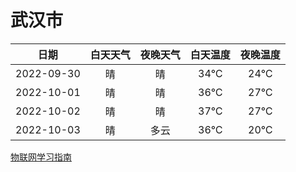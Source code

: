# 武汉市
|日期|白天天气|夜晚天气|白天温度|夜晚温度|
|:--:|:--:|:--:|:--:|:--:|
|2022-09-30|晴|晴|34℃|24℃|
|2022-10-01|晴|晴|36℃|27℃|
|2022-10-02|晴|晴|37℃|27℃|
|2022-10-03|晴|多云|36℃|20℃|
 
[物联网学习指南](http://doc.lziqi.top/IoT)
